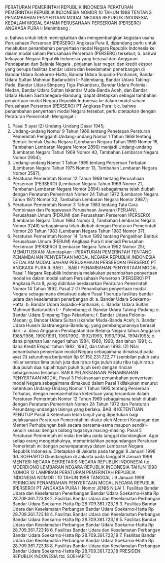  PERATURAN PEMERINTAH REPUBLIK INDONESIA PERATURAN PEMERINTAH REPUBLIK INDONESIA NOMOR 10 TAHUN 1998 TENTANG PENAMBAHAN PENYERTAAN MODAL NEGARA REPUBLIK INDONESIA KEDALAM MODAL SAHAM PERUSAHAAN PERSEROAN (PERSERO) ANGKASA PURA II
Menimbang :

a. bahwa untuk lebih meningkatkan dan mengembangkan kegiatan usaha Perusahaan Perseroan (PERSERO) Angkasa Pura II, dipandang perlu untuk melakukan penambahan penyertaan modal Negara Republik Indonesia ke dalam modal saham Perusahaan Perseroan (PERSERO) tersebut;
b. bahwa kekayaan Negara Republik Indonesia yang berasal dari Anggaran Pendapatan dan Belanja Negara , pinjaman luar negeri dan kredit ekspor yang berupa fasilitas bandar udara dan keselamatan penerbangan di Bandar Udara Soekarno-Hatta, Bandar Udara Supadio-Pontianak, Bandar Udara Sultan Mahmud Badaruddin II-Palembang, Bandar Udara Tabing-Pada, Bandar Udara Simpang Tiga-Pekanbaru, Bandar Udara Polonia-Medan, Bandar Udara Sultan Iskandar Muda-Banda Aceh, dan Bandar Udara Husein Sastranegara-Bandung, dapat ditetapkan sebagai tambahan penyertaan modal Negara Republik Indonesia ke dalam modal saham Perusahaan Perseroan (PERSERO) PT Angkasa Pura II;
c. bahwa penambahan penyertaan modal Negara tersebut, perlu ditetapkan dengan Peraturan Pemerintah;
Mengingat :

1. Pasal 5 ayat (2) Undang-Undang Dasar 1945;
2. Undang-undang Nomor 9 Tahun 1969 tentang Penetapan Peraturan Pemerintah Pengganti Undang-undang Nomor 1 Tahun 1969 tentang Bentuk-bentuk Usaha Negara (Lembaran Negara Tahun 1969 Nomor 16, Tambahan Lembaran Negara Nomor 2890) menjadi Undang-undang (Lembaran Negara Tahun 1969 Nomor 40, Tambahan Lembaran Negara Nomor 2904);
3. Undang-undang Nomor 1 Tahun 1995 tentang Perseroan Terbatan (Lembaran Negara Tahun 1975 Nomor 13, Tambahan Lembaran Negara Nomor 3587);
4. Peraturan Pemerintah Nomor 12 Tahun 1969 tentang Perusahaan Perseroan (PERSERO) (Lembaran Negara Tahun 1969 Nomor 21, Tambahan Lembaran Negara Nomor 2894) sebagaimana telah diubah dengan Peraturan Pemerintah Nomor 24 Tahun 1972 (Lembaran Negara Tahun 1972 Nomor 32, Tambahan Lembaran Negara Nomor 2987);
5. Peraturan Pemerintah Nomor 3 Tahun 1983 tentang Tata Cara Pembinaan dan Pengawasan Perusahaan Jawatan (PERJAN), Perusahaan Umum (PERUM) dan Perusahaan Perseroan (PERSERO) (Lembaran Negara Tahun 1983 Nomor 3, Tambahan Lembaran Negara Nomor 3246) sebagaimana telah diubah dengan Peraturan Pemerintah Nomor 28 Tahun 1983 (Lembaran Negara Tahun 1983 Nomor 37);
6. Peraturan Pemerintah Nomor 14 Tahun 1992 tentang Pengalihan Bentuk Perusahaan Umum (PERUM) Angkasa Pura II menjadi Perusahan Perseroan (PERSERO) (Lembaran Negara Tahun 1992 Nomor 25);
MEMUTUSKAN:
 Menetapkan : PERATURAN PEMERINTAH TENTANG PENAMBAHAN PENYERTAAN MODAL NEGARA REPUBLIK INDONESIA KE DALAM MODAL SAHAM PERUSAHAAN PERSEROAN (PERSERO) PT ANGKASA PURA II. BAB I...
BAB I PENAMBAHAN PENYERTAAN MODAL
Pasal 1
Negara Republik Indonesia melakukan penambahan penyertaan modal ke dalam modal saham Perusahaan Perseroan (PERSERO) PT Angkasa Pura II, yang didirikan berdasarkan Peraturan Pemerintah Nomor 14 Tahun 1992.
Pasal 2
(1) Penambahan penyertaan modal Negara sebagaimana dimaksud dalam Pasal 1 berupa fasilitas bandar udara dan keselamatan penerbangan di:
a. Bandar Udara Soekarno-Hatta;
b. Bandar Udara Supadio-Pontianak;
c. Bandar Udara Sultan Mahmud Badaruddin II - Palembang;
d. Bandar Udara Tabing-Padang;
e. Bandar Udara Simpang Tiga-Pekanbaru;
f. Bandar Udara Polonia-Medan;
g. Bandar Udara Sultan iskandar Muda-Banda Aceh;
h. Bandar Udara Husein Sastranegara-Bandung; yang pembangunannya berasal dari :
a. dana Anggaran Pendapatan dan Belanja Negara tahun Anggaran 1985/1986, 1990/1991, 1991/1992, 1992/1993, 1993/1994, 1994/1995;
b. dana pinjaman luar negeri tahun 1984, 1988, 1990, dan tahun 1991;
c. dana Kredit Ekspor tahun 1982, 1992, dan tahun 1993.
(2) Nilai penambahan penyertaan modal Negara sebagaimana dimaksud pada ayat (1) seluruhnya berjumlah Rp 91.150.231.722,77 (sembilan puluh satu miliar seratus lima puluh juta dua ratus tiga puluh satu ribu tujuh ratus dua puluh dua rupiah tujuh puluh tujuh sen) dengan rincian sebagaimana terlampir.
BAB II PELAKSANAAN PENAMBAHAN PENYERTAAN MODAL
Pasal 3
Pelaksanaan penambahan penyertaan modal Negara sebagaimana dimaksud dalam Pasal 1 dilakukan menurut ketentuan Undang-Undang Nomor 1 Tahun 1995 tentang Perseroan Terbatas, dengan memperhatikan ketentuan yang tercantum dalam Peraturan Pemerintah Nomor 12 Tahun 1969 sebagaimana telah diubah dengan Peraturan Pemerintah Nomor 24 Tahun 1972 dan Peraturan Perundang-undangan lainnya yang berlaku.
BAB III KETENTUAN PENUTUP
Pasal 4
Ketentuan lebih lanjut yang diperlukan bagi pelaksanaan Peraturan Pemerintah ini diatur oleh Menteri Keuangan dan Menteri Perhubungan baik secara bersama-sama maupun sendiri-sendiri sesuai dengan bidang tugasnya masing-masing.
Pasal 5
Peraturan Pemerintah ini mulai berlaku pada tanggal diundangkan.
Agar setiap orang mengetahuinya, memerintahkan pengundangan Peraturan Pemerintah ini dengan penempatannya dalam Lembaran Negara Republik Indonesia. Ditetapkan di Jakarta pada tanggal 9 Januari 1998 ttd. SOEHARTO Diundangkan di Jakarta pada tanggal 9 Januari 1998 MENTERI NEGARA SEKRETARIS NEGARA REPUBLIK INDONESIA ttd. MOERDIONO LEMBARAN NEGARA REPUBLIK INDONESIA TAHUN 1998 NOMOR 12 LAMPIRAN PERATURAN PEMERINTAH REPUBLIK INDONESIA NOMOR : 10 TAHUN 1998 TANGGAL : 9 Januari 1998 PERINCIAN PENAMBAHAN PENYERTAAN MODAL NEGARA REPUBLIK (PERSERO) PT ANGKASA PURA II Nomor JENIS NILAI 1. Fasilitas Bandar Udara dan Keselamatan Penerbangan Bandar Udara Soekarno-Hatta Rp 28.709.361.723,18 2. Fasilitas Bandar Udara dan Keselamatan Perbangan Bandar Udara Soekarno-Hatta Rp 28.709.361.723,18 3. Fasilitas Bandar Udara dan Keselamatan Perbangan Bandar Udara Soekarno-Hatta Rp 28.709.361.723,18 4. Fasilitas Bandar Udara dan Keselamatan Perbangan Bandar Udara Soekarno-Hatta Rp 28.709.361.723,18 5. Fasilitas Bandar Udara dan Keselamatan Perbangan Bandar Udara Soekarno-Hatta Rp 28.709.361.723,18 6. Fasilitas Bandar Udara dan Keselamatan Perbangan Bandar Udara Soekarno-Hatta Rp 28.709.361.723,18 7. Fasilitas Bandar Udara dan Keselamatan Perbangan Bandar Udara Soekarno-Hatta Rp 28.709.361.723,18 8. Fasilitas Bandar Udara dan Keselamatan Perbangan Bandar Udara Soekarno-Hatta Rp 28.709.361.723,18 PRESIDEN REPUBLIK INDONESIA ttd. SOEHARTO